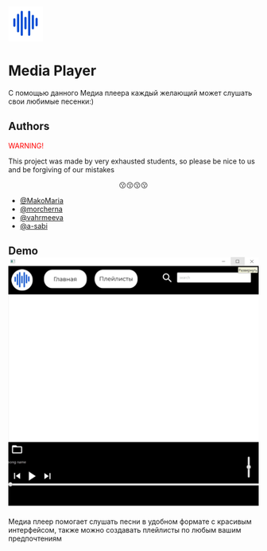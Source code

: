 ![Logo](https://github.com/a-sabi/JavaProject/blob/master/images/Component%203.png)
# Media Player

С помощью данного Медиа плеера каждый желающий может слушать свои любимые песенки:)


## Authors
<span style="color: red"> WARNING! </span>

This project was made by very exhausted students, so please be nice to us and be forgiving of our mistakes <left><p align = "center"> :kissing::kissing::kissing::kissing: </p> </left>

- [@MakoMaria](https://github.com/MakoMaria)
- [@morcherna](https://github.com/morcherna)
- [@vahrmeeva](https://github.com/vahrmeeva)
- [@a-sabi](https://github.com/a-sabi)

## Demo ![App Screenshot](https://github.com/a-sabi/JavaProject/blob/master/images/screen.jpg)
Медиа плеер помогает слушать песни в удобном формате с красивым интерфейсом, также можно создавать плейлисты по любым вашим предпочтениям

